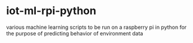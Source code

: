 # iot-ml-rpi-python
various machine learning scripts to be run on a raspberry pi in python for the purpose of predicting behavior of environment data
